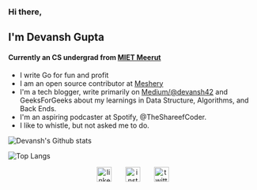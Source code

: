 ### Hi there, 

## I'm Devansh Gupta

#### Currently an CS undergrad from [MIET Meerut](https://miet.ac.in)

* I write Go for fun and profit
* I am an open source contributor at [Meshery](//github.com/meshery)
* I'm a tech blogger, write primarily on [Medium/@devansh42](//devansh42.medium.com) and GeeksForGeeks about my learnings in Data Structure, Algorithms, and Back Ends.
* I'm an aspiring podcaster at Spotify, @TheShareefCoder.
* I like to whistle, but not asked me to do. 

![Devansh's Github stats](https://github-readme-stats.vercel.app/api?username=devansh42&show_icons=true&theme=radical)

![Top Langs](https://github-readme-stats.vercel.app/api/top-langs/?username=devansh42&layout=compact)

<p align="center">
  <a href="https://www.linkedin.com/in/devansh42/"><img src="https://image.flaticon.com/icons/png/512/174/174857.png" alt="linkedIn" width="30"/></a>
  &nbsp; &nbsp; &nbsp;
  <a href="https://www.instagram.com/dev.ansh42/"><img src="https://image.flaticon.com/icons/png/512/2111/2111463.png" alt="instagram" width="30"/></a>
  &nbsp; &nbsp; &nbsp;
  <a href="https://twitter.com/devansh_42"><img src="https://image.flaticon.com/icons/png/512/733/733579.png" alt="twitter" width="30"/></a>
</p>